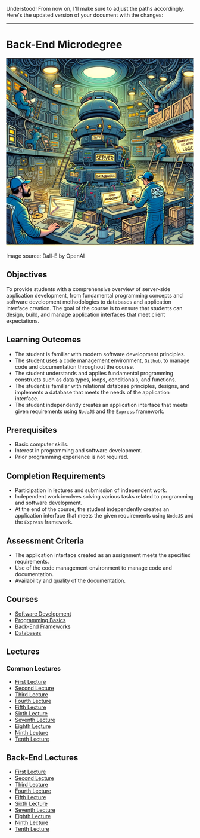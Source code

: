 Understood! From now on, I'll make sure to adjust the paths accordingly. Here's the updated version of your document with the changes:

---

# Back-End Microdegree

![Back-End](Back-End.webp)

Image source: Dall-E by OpenAI

## Objectives

To provide students with a comprehensive overview of server-side application development, from fundamental programming concepts and software development methodologies to databases and application interface creation. The goal of the course is to ensure that students can design, build, and manage application interfaces that meet client expectations.

## Learning Outcomes

- The student is familiar with modern software development principles.
- The student uses a code management environment, `Github`, to manage code and documentation throughout the course.
- The student understands and applies fundamental programming constructs such as data types, loops, conditionals, and functions.
- The student is familiar with relational database principles, designs, and implements a database that meets the needs of the application interface.
- The student independently creates an application interface that meets given requirements using `NodeJS` and the `Express` framework.

## Prerequisites

- Basic computer skills.
- Interest in programming and software development.
- Prior programming experience is not required.

## Completion Requirements

- Participation in lectures and submission of independent work.
- Independent work involves solving various tasks related to programming and software development.
- At the end of the course, the student independently creates an application interface that meets the given requirements using `NodeJS` and the `Express` framework.

## Assessment Criteria

- The application interface created as an assignment meets the specified requirements.
- Use of the code management environment to manage code and documentation.
- Availability and quality of the documentation.

## Courses

- [Software Development](/Software-Development/README.md)
- [Programming Basics](/Programming-Basics/README.md)
- [Back-End Frameworks](/Back-End-Frameworks/README.md)
- [Databases](/Databases/README.md)

## Lectures

### Common Lectures

- [First Lecture](/Lessons/Common-Lessons/Lesson-01/README.md)
- [Second Lecture](/Lessons/Common-Lessons/Lesson-02/README.md)
- [Third Lecture](/Lessons/Common-Lessons/Lesson-03/README.md)
- [Fourth Lecture](/Lessons/Common-Lessons/Lesson-04/README.md)
- [Fifth Lecture](/Lessons/Common-Lessons/Lesson-05/README.md)
- [Sixth Lecture](/Lessons/Common-Lessons/Lesson-06/README.md)
- [Seventh Lecture](/Lessons/Common-Lessons/Lesson-07/README.md)
- [Eighth Lecture](/Lessons/Common-Lessons/Lesson-08/README.md)
- [Ninth Lecture](/Lessons/Common-Lessons/Lesson-09/README.md)
- [Tenth Lecture](/Lessons/Common-Lessons/Lesson-10/README.md)

## Back-End Lectures

- [First Lecture](/Lessons/Back-End/Lesson-01/README.md)
- [Second Lecture](/Lessons/Back-End/Lesson-02/README.md)
- [Third Lecture](/Lessons/Back-End/Lesson-03/README.md)
- [Fourth Lecture](/Lessons/Back-End/Lesson-04/README.md)
- [Fifth Lecture](/Lessons/Back-End/Lesson-05/README.md)
- [Sixth Lecture](/Lessons/Back-End/Lesson-06/README.md)
- [Seventh Lecture](/Lessons/Back-End/Lesson-07/README.md)
- [Eighth Lecture](/Lessons/Back-End/Lesson-08/README.md)
- [Ninth Lecture](/Lessons/Back-End/Lesson-09/README.md)
- [Tenth Lecture](/Lessons/Back-End/Lesson-10/README.md)

